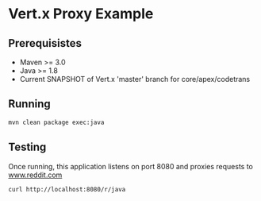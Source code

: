 Vert.x Proxy Example
====================

## Prerequisistes
* Maven >= 3.0
* Java >= 1.8
* Current SNAPSHOT of Vert.x 'master' branch for core/apex/codetrans

## Running

```bash
mvn clean package exec:java
```


## Testing

Once running, this application listens on port 8080 and proxies requests to www.reddit.com

```bash
curl http://localhost:8080/r/java
```
